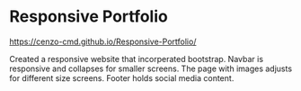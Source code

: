 # Responsive Portfolio

https://cenzo-cmd.github.io/Responsive-Portfolio/

Created a responsive website that incorperated bootstrap.  Navbar is responsive and collapses for smaller screens.  The page with images adjusts for different size screens.  Footer holds social media content.
